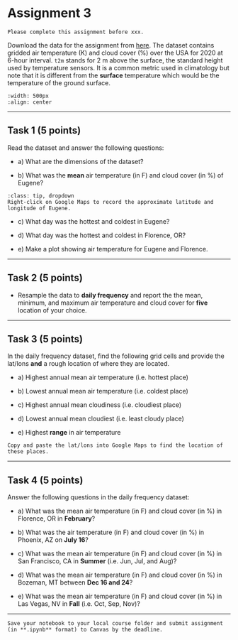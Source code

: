 # Assignment 3

```{admonition} Deadline
Please complete this assignment before xxx.
```

Download the data for the assignment from [here](https://www.dropbox.com/s/znf06otczn3u79r/usa_t2m_tcc_2020.nc?dl=0). The dataset contains gridded air temperature (K) and cloud cover (%) over the USA for 2020 at 6-hour interval. `t2m` stands for 2 m above the surface, the standard height used by temperature sensors. It is a common metric used in climatology but note that it is different from the **surface** temperature which would be the temperature of the ground surface. 

```{image} images/clouds.jpg
:width: 500px
:align: center
```

*****************************

## Task 1 (5 points)

Read the dataset and answer the following questions:

* a) What are the dimensions of the dataset?

* b) What was the **mean** air temperature (in F) and cloud cover (in %) of Eugene? 

```{admonition} Click to reveal hint
:class: tip, dropdown
Right-click on Google Maps to record the approximate latitude and longitude of Eugene.
```
* c) What day was the hottest and coldest in Eugene? 

* d) What day was the hottest and coldest in Florence, OR? 
 
* e) Make a plot showing air temperature for Eugene and Florence.

*****************************

## Task 2 (5 points)

* Resample the data to **daily frequency** and report the the mean, minimum, and maximum air temperature and cloud cover for **five** location of your choice. 

*****************************

## Task 3 (5 points)

In the daily frequency dataset, find the following grid cells and provide the lat/lons **and** a rough location of where they are located.

* a) Highest annual mean air temperature (i.e. hottest place)

* b) Lowest annual mean air temperature (i.e. coldest place)

* c) Highest annual mean cloudiness (i.e. cloudiest place)

* d) Lowest annual mean cloudiest (i.e. least cloudy place)

* e) Highest **range** in air temperature

```{note}
Copy and paste the lat/lons into Google Maps to find the location of these places.
```

*****************************

## Task 4 (5 points)

Answer the following questions in the daily frequency dataset:

* a) What was the mean air temperature (in F) and cloud cover (in %) in Florence, OR in **February**?

* b) What was the air temperature (in F) and cloud cover (in %) in Phoenix, AZ on **July 16**?

* c) What was the mean air temperature (in F) and cloud cover (in %) in San Francisco, CA in **Summer** (i.e. Jun, Jul, and Aug)?

* d) What was the mean air temperature (in F) and cloud cover (in %) in Bozeman, MT between **Dec 16 and 24**?

* e) What was the mean air temperature (in F) and cloud cover (in %) in Las Vegas, NV in **Fall** (i.e. Oct, Sep, Nov)?

*****************************


```{important}
Save your notebook to your local course folder and submit assignment (in **.ipynb** format) to Canvas by the deadline.
```
